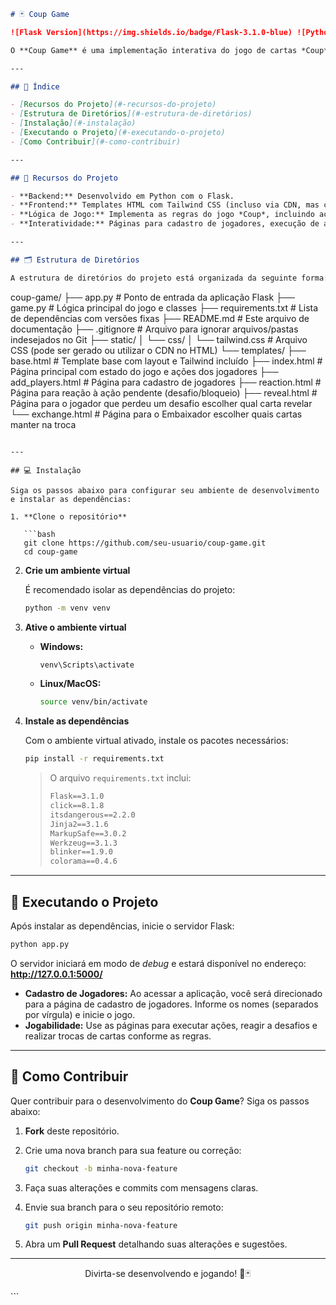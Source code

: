```markdown
# 🃏 Coup Game

![Flask Version](https://img.shields.io/badge/Flask-3.1.0-blue) ![Python Version](https://img.shields.io/badge/Python-3.x-blue)

O **Coup Game** é uma implementação interativa do jogo de cartas *Coup* utilizando Flask para o backend e Tailwind CSS para o frontend. Este projeto permite que os jogadores realizem ações, desafiem, bloqueiem e troquem cartas conforme as regras do jogo.

---

## 📖 Índice

- [Recursos do Projeto](#-recursos-do-projeto)
- [Estrutura de Diretórios](#-estrutura-de-diretórios)
- [Instalação](#-instalação)
- [Executando o Projeto](#-executando-o-projeto)
- [Como Contribuir](#-como-contribuir)

---

## 🚀 Recursos do Projeto

- **Backend:** Desenvolvido em Python com o Flask.
- **Frontend:** Templates HTML com Tailwind CSS (incluso via CDN, mas customizável conforme necessário).
- **Lógica de Jogo:** Implementa as regras do jogo *Coup*, incluindo ações, bloqueios, desafios, revelação de cartas e troca de cartas pelo Embaixador.
- **Interatividade:** Páginas para cadastro de jogadores, execução de ações e reações (desafio, bloqueio, revelação e troca de cartas).

---

## 🗂️ Estrutura de Diretórios

A estrutura de diretórios do projeto está organizada da seguinte forma:

```
coup-game/
├── app.py                # Ponto de entrada da aplicação Flask
├── game.py               # Lógica principal do jogo e classes
├── requirements.txt      # Lista de dependências com versões fixas
├── README.md             # Este arquivo de documentação
├── .gitignore            # Arquivo para ignorar arquivos/pastas indesejados no Git
├── static/
│   └── css/
│       └── tailwind.css  # Arquivo CSS (pode ser gerado ou utilizar o CDN no HTML)
└── templates/
    ├── base.html         # Template base com layout e Tailwind incluído
    ├── index.html        # Página principal com estado do jogo e ações dos jogadores
    ├── add_players.html  # Página para cadastro de jogadores
    ├── reaction.html     # Página para reação à ação pendente (desafio/bloqueio)
    ├── reveal.html       # Página para o jogador que perdeu um desafio escolher qual carta revelar
    └── exchange.html     # Página para o Embaixador escolher quais cartas manter na troca
```

---

## 💻 Instalação

Siga os passos abaixo para configurar seu ambiente de desenvolvimento e instalar as dependências:

1. **Clone o repositório**

   ```bash
   git clone https://github.com/seu-usuario/coup-game.git
   cd coup-game
   ```

2. **Crie um ambiente virtual**

   É recomendado isolar as dependências do projeto:

   ```bash
   python -m venv venv
   ```

3. **Ative o ambiente virtual**

   - **Windows:**
     ```bash
     venv\Scripts\activate
     ```
   - **Linux/MacOS:**
     ```bash
     source venv/bin/activate
     ```

4. **Instale as dependências**

   Com o ambiente virtual ativado, instale os pacotes necessários:

   ```bash
   pip install -r requirements.txt
   ```

   > O arquivo `requirements.txt` inclui:
   >
   > ```txt
   > Flask==3.1.0
   > click==8.1.8
   > itsdangerous==2.2.0
   > Jinja2==3.1.6
   > MarkupSafe==3.0.2
   > Werkzeug==3.1.3
   > blinker==1.9.0
   > colorama==0.4.6
   > ```

---

## 🚀 Executando o Projeto

Após instalar as dependências, inicie o servidor Flask:

```bash
python app.py
```

O servidor iniciará em modo de *debug* e estará disponível no endereço:  
**http://127.0.0.1:5000/**

- **Cadastro de Jogadores:** Ao acessar a aplicação, você será direcionado para a página de cadastro de jogadores. Informe os nomes (separados por vírgula) e inicie o jogo.
- **Jogabilidade:** Use as páginas para executar ações, reagir a desafios e realizar trocas de cartas conforme as regras.

---

## 🤝 Como Contribuir

Quer contribuir para o desenvolvimento do **Coup Game**? Siga os passos abaixo:

1. **Fork** deste repositório.
2. Crie uma nova branch para sua feature ou correção:

   ```bash
   git checkout -b minha-nova-feature
   ```

3. Faça suas alterações e commits com mensagens claras.
4. Envie sua branch para o seu repositório remoto:

   ```bash
   git push origin minha-nova-feature
   ```

5. Abra um **Pull Request** detalhando suas alterações e sugestões.

---

<div align="center">
  <p>Divirta-se desenvolvendo e jogando! 🎉🃏</p>
</div>
```